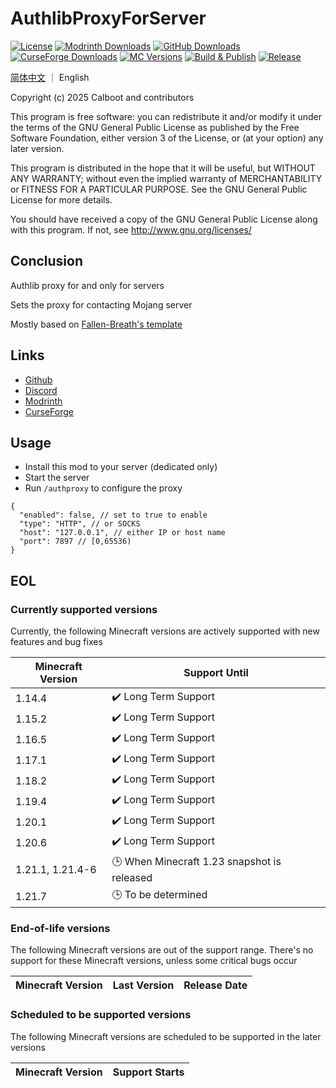 # AuthlibProxyForServer

[![License](https://img.shields.io/static/v1?label=License&message=gpl-v3.0&color=red&logo=gnu)](https://www.gnu.org/licenses/gpl-3.0.txt)
[![Modrinth Downloads](https://img.shields.io/modrinth/dt/authlibproxyforserver?label=Modrinth%20Downloads)](https://modrinth.com/mod/authlibproxyforserver)
[![GitHub Downloads](https://img.shields.io/github/downloads/AyakaCraft/AuthlibProxyForServer/total?label=Github%20Downloads&logo=github)](https://github.com/AyakaCraft/AuthlibProxyForServer/releases)
[![CurseForge Downloads](https://img.shields.io/curseforge/dt/1282523?label=CurseForge%20Downloads&logo=curseforge)](https://www.curseforge.com/minecraft/mc-mods/authlibproxyforserver)
[![MC Versions](https://cf.way2muchnoise.eu/versions/MC%20Version_authlibproxyforserver_all.svg)](https://www.curseforge.com/minecraft/mc-mods/authlibproxyforserver)
[![Build & Publish](https://github.com/AyakaCraft/AuthlibProxyForServer/actions/workflows/release.yml/badge.svg)](https://github.com/AyakaCraft/AuthlibProxyForServer/actions/workflows/release.yml)
[![Release](https://img.shields.io/github/v/release/AyakaCraft/AuthlibProxyForServer?label=Release&include_prereleases)](https://github.com/AyakaCraft/AuthlibProxyForServer/releases)

[简体中文](README_zh.md) ｜ English

Copyright (c) 2025 Calboot and contributors

This program is free software: you can redistribute it and/or modify
it under the terms of the GNU General Public License as published by
the Free Software Foundation, either version 3 of the License, or
(at your option) any later version.

This program is distributed in the hope that it will be useful,
but WITHOUT ANY WARRANTY; without even the implied warranty of
MERCHANTABILITY or FITNESS FOR A PARTICULAR PURPOSE. See the
GNU General Public License for more details.

You should have received a copy of the GNU General Public License
along with this program. If not, see <http://www.gnu.org/licenses/>

## Conclusion

Authlib proxy for and only for servers

Sets the proxy for contacting Mojang server

Mostly based on [Fallen-Breath's template](https://github.com/Fallen-Breath/fabric-mod-template)

## Links

- [Github](https://github.com/AyakaCraft/AuthlibProxyForServer)
- [Discord](https://discord.gg/r2WyWrx5vw)
- [Modrinth](https://modrinth.com/project/authlibproxyforserver)
- [CurseForge](https://www.curseforge.com/minecraft/mc-mods/authlibproxyforserver)

## Usage

- Install this mod to your server (dedicated only)
- Start the server
- Run `/authproxy` to configure the proxy

```json5
{
  "enabled": false, // set to true to enable
  "type": "HTTP", // or SOCKS
  "host": "127.0.0.1", // either IP or host name
  "port": 7897 // [0,65536)
}
```

## EOL

### Currently supported versions

Currently, the following Minecraft versions are actively supported with new features and bug fixes

| Minecraft Version | Support Until                               |
|-------------------|---------------------------------------------|
| 1.14.4            | ✔️ Long Term Support                        |
| 1.15.2            | ✔️ Long Term Support                        |
| 1.16.5            | ✔️ Long Term Support                        |
| 1.17.1            | ✔️ Long Term Support                        |
| 1.18.2            | ✔️ Long Term Support                        |
| 1.19.4            | ✔️ Long Term Support                        |
| 1.20.1            | ✔️ Long Term Support                        |
| 1.20.6            | ✔️ Long Term Support                        |
| 1.21.1, 1.21.4-6  | 🕒 When Minecraft 1.23 snapshot is released |
| 1.21.7            | 🕒 To be determined                         |

### End-of-life versions

The following Minecraft versions are out of the support range. There's no support for these Minecraft versions, unless some critical bugs occur

| Minecraft Version | Last Version | Release Date |
|-------------------|--------------|--------------|

### Scheduled to be supported versions

The following Minecraft versions are scheduled to be supported in the later versions

| Minecraft Version | Support Starts |
|-------------------|----------------|
